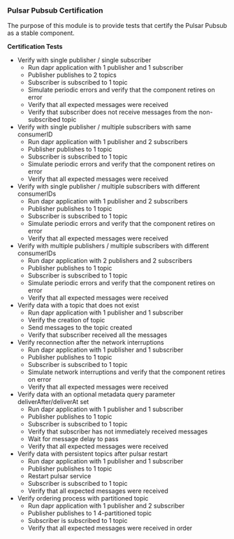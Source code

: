 ### Pulsar Pubsub Certification

The purpose of this module is to provide tests that certify the Pulsar Pubsub as a stable component.

**Certification Tests**
- Verify with single publisher / single subscriber
   - Run dapr application with 1 publisher and 1 subscriber
   - Publisher publishes to 2 topics
   - Subscriber is subscribed to 1 topic
   - Simulate periodic errors and verify that the component retires on error
   - Verify that all expected messages were received
   - Verify that subscriber does not receive messages from the non-subscribed topic
- Verify with single publisher / multiple subscribers with same consumerID
   - Run dapr application with 1 publisher and 2 subscribers
   - Publisher publishes to 1 topic
   - Subscriber is subscribed to 1 topic
   - Simulate periodic errors and verify that the component retires on error
   - Verify that all expected messages were received
- Verify with single publisher / multiple subscribers with different consumerIDs
   - Run dapr application with 1 publisher and 2 subscribers
   - Publisher publishes to 1 topic
   - Subscriber is subscribed to 1 topic
   - Simulate periodic errors and verify that the component retires on error
   - Verify that all expected messages were received
- Verify with multiple publishers / multiple subscribers with different consumerIDs
   - Run dapr application with 2 publishers and 2 subscribers
   - Publisher publishes to 1 topic
   - Subscriber is subscribed to 1 topic
   - Simulate periodic errors and verify that the component retires on error
   - Verify that all expected messages were received
- Verify data with a topic that does not exist
   - Run dapr application with 1 publisher and 1 subscriber
   - Verify the creation of topic
   - Send messages to the topic created
   - Verify that subscriber received all the messages
- Verify reconnection after the network interruptions
   - Run dapr application with 1 publisher and 1 subscriber
   - Publisher publishes to 1 topic
   - Subscriber is subscribed to 1 topic
   - Simulate network interruptions and verify that the component retires on error
   - Verify that all expected messages were received
- Verify data with an optional metadata query parameter deliverAfter/deliverAt set
   - Run dapr application with 1 publisher and 1 subscriber
   - Publisher publishes to 1 topic
   - Subscriber is subscribed to 1 topic
   - Verify that subscriber has not immediately received messages
   - Wait for message delay to pass
   - Verify that all expected messages were received
- Verify data with persistent topics after pulsar restart
   - Run dapr application with 1 publisher and 1 subscriber
   - Publisher publishes to 1 topic
   - Restart pulsar service
   - Subscriber is subscribed to 1 topic
   - Verify that all expected messages were received
- Verify ordering process with partitioned topic 
   - Run dapr application with 1 publisher and 2 subscriber
   - Publisher publishes to 1 4-partitioned topic 
   - Subscriber is subscribed to 1 topic
   - Verify that all expected messages were received in order